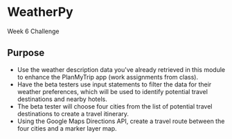 # WeatherPy
Week 6 Challenge

## Purpose

* Use the weather description data you've already retrieved in this module to enhance the PlanMyTrip app (work assignments from class). 
* Have the beta testers use input statements to filter the data for their weather preferences, which will be used to identify potential travel destinations and nearby hotels. 
* The beta tester will choose four cities from the list of potential travel destinations to create a travel itinerary. 
* Using the Google Maps Directions API, create a travel route between the four cities and a marker layer map.
